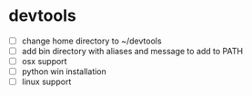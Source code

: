 # devtools

- [ ] change home directory to ~/devtools
- [ ] add bin directory with aliases and message to add to PATH
- [ ] osx support
- [ ] python win installation
- [ ] linux support 